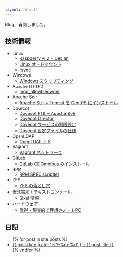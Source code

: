 ```yaml
---
layout: default
---
```

Blog、再開しました。

技術情報
----------------------------------------------------------------------

  * Linux
    * [Raspberry Pi 2 + Debian](linux/debian/rpi2.md)
    * [Linux オートマウント](linux/autofs.md)
    * [rsync](linux/rsync.md)
  * Windows
    * [Windows スクリプティング](windows/script.md)
  * Apache HTTPD
    * [mod_allowfileowner](apache/mod-allowfileowner.md)
  * Apache Solr
    * [Apache Solr + Tomcat を CentOS にインストール](solr/solr-centos.md)
  * Dovecot
    * [Dovecot FTS + Apache Solr](dovecot/fts-solr.md)
    * [Dovecot Director](dovecot/director.md)
    * [Dovecot サービスの制限設定](dovecot/limit.md)
    * [Dovecot 設定ファイルの仕様](dovecot/configfile)
  * OpenLDAP
    * [OpenLDAP TLS](openldap/tls.md)
  * Vagrant
    * [Vagrant ネットワーク](vagrant/network.md)
  * GitLab
    * [GitLab CE Omnibus のインストール](gitlab/install-omnibus.md)
  * RPM
    * [RPM SPEC scriptlet](rpm/scriptlet.md)
  * ZFS
    * [ZFS の落とし穴](zfs/pitfall.md)
  * 仮想端末 / テキストコンソール
    * [Sixel 情報](vt/sixel.md)
  * ハードウェア
    * [俺得・現実的で理想のノートPC](hardware/fav-pc.md)

日記
----------------------------------------------------------------------
<ul>
{% for post in site.posts %}
<li>
  <a href="{{ post.url }}">{{ post.date |date: '%Y-%m-%d' }} : {{ post.title }}</a>
</li>
{% endfor %}
</ul>
